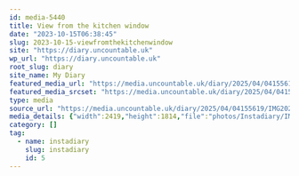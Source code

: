 ```yaml
---
id: media-5440
title: View from the kitchen window
date: "2023-10-15T06:38:45"
slug: 2023-10-15-viewfromthekitchenwindow
site: "https://diary.uncountable.uk"
wp_url: "https://diary.uncountable.uk"
root_slug: diary
site_name: My Diary
featured_media_url: "https://media.uncountable.uk/diary/2025/04/04155619/IMG20231015073845.webp"
featured_media_srcset: "https://media.uncountable.uk/diary/2025/04/04155619/IMG20231015073845-300x225.webp 300w, https://media.uncountable.uk/diary/2025/04/04155619/IMG20231015073845-1024x768.webp 1024w, https://media.uncountable.uk/diary/2025/04/04155619/IMG20231015073845-150x150.webp 150w, https://media.uncountable.uk/diary/2025/04/04155619/IMG20231015073845-640x480.webp 640w, https://media.uncountable.uk/diary/2025/04/04155619/IMG20231015073845.webp 2419w"
type: media
source_url: "https://media.uncountable.uk/diary/2025/04/04155619/IMG20231015073845.webp"
media_details: {"width":2419,"height":1814,"file":"photos/Instadiary/IMG20231015073845.webp","filesize":169580,"sizes":{"medium":{"file":"IMG20231015073845-300x225.webp","width":300,"height":225,"filesize":11020,"mime_type":"image/webp","source_url":"https://media.uncountable.uk/diary/2025/04/04155619/IMG20231015073845-300x225.webp"},"large":{"file":"IMG20231015073845-1024x768.webp","width":1024,"height":768,"filesize":95488,"mime_type":"image/webp","source_url":"https://media.uncountable.uk/diary/2025/04/04155619/IMG20231015073845-1024x768.webp"},"thumbnail":{"file":"IMG20231015073845-150x150.webp","width":150,"height":150,"filesize":4066,"mime_type":"image/webp","source_url":"https://media.uncountable.uk/diary/2025/04/04155619/IMG20231015073845-150x150.webp"},"mobwidth":{"file":"IMG20231015073845-640x480.webp","width":640,"height":480,"filesize":42826,"mime_type":"image/webp","source_url":"https://media.uncountable.uk/diary/2025/04/04155619/IMG20231015073845-640x480.webp"},"full":{"file":"IMG20231015073845.webp","width":2419,"height":1814,"mime_type":"image/webp","source_url":"https://media.uncountable.uk/diary/2025/04/04155619/IMG20231015073845.webp"}},"image_meta":{"aperture":"0","credit":"","camera":"","caption":"","created_timestamp":"0","copyright":"","focal_length":"0","iso":"0","shutter_speed":"0","title":"","orientation":"0","keywords":[]}}
category: []
tag:
  - name: instadiary
    slug: instadiary
    id: 5
---
```



